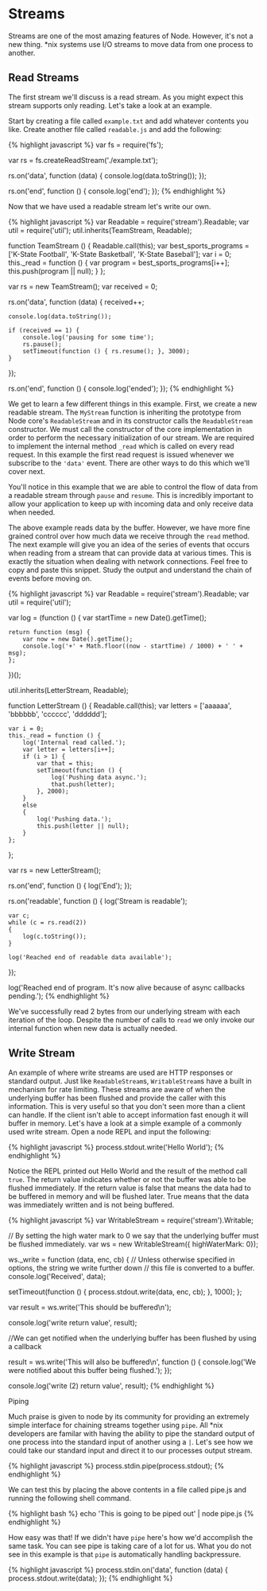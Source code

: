 # Streams

Streams are one of the most amazing features of Node. However, it's not a new thing. \*nix systems use I/O streams to move data from one process to another.

## Read Streams

The first stream we'll discuss is a read stream. As you might expect this stream supports only reading. Let's take a look at an example.

Start by creating a file called ```example.txt``` and add whatever contents you like. Create another file called `readable.js` and add the following:


{% highlight javascript %}
var fs = require('fs');

var rs = fs.createReadStream('./example.txt');

rs.on('data', function (data) {
   console.log(data.toString());
});

rs.on('end', function () {
   console.log('end');
});
{% endhighlight %}

Now that we have used a readable stream let\'s write our own.

{% highlight javascript %}
var Readable = require('stream').Readable;
var util = require('util');
util.inherits(TeamStream, Readable);

function TeamStream () {
    Readable.call(this);
    var best_sports_programs = ['K-State Football', 'K-State Basketball', 'K-State Baseball'];
    var i = 0;
    this._read = function () {
        var program = best_sports_programs[i++];
        this.push(program || null);
    }
};

var rs = new TeamStream();
var received = 0;

rs.on('data', function (data) {
    received++;

    console.log(data.toString());

    if (received == 1) {
        console.log('pausing for some time');
        rs.pause();
        setTimeout(function () { rs.resume(); }, 3000);
    }
});

rs.on('end', function () {
    console.log('ended');
});
{% endhighlight %}


We get to learn a few different things in this example. First, we create a new readable stream. The `MyStream` function is inheriting the prototype from Node core's `ReadableStream` and in its constructor calls the `ReadableStream` constructor. We must call the constructor of the core implementation in order to perform the necessary initialization of our stream. We are required to implement the internal method `_read` which is called on every read request. In this example the first read request is issued whenever we subscribe to the `'data'` event. There are other ways to do this which we'll cover next.

You'll notice in this example that we are able to control the flow of data from a readable stream through `pause` and `resume`. This is incredibly important to allow your application to keep up with incoming data and only receive data when needed.

The above example reads data by the buffer. However, we have more fine grained control over how much data we receive through the `read` method. The next example will give you an idea of the series of events that occurs when reading from a stream that can provide data at various times. This is exactly the situation when dealing with network connections. Feel free to copy and paste this snippet. Study the output and understand the chain of events before moving on.

{% highlight javascript %}
var Readable = require('stream').Readable;
var util = require('util');

var log =  (function () {
    var startTime = new Date().getTime();

    return function (msg) {
        var now = new Date().getTime();
        console.log('+' + Math.floor((now - startTime) / 1000) + ' ' + msg);
    };
})();

util.inherits(LetterStream, Readable);

function LetterStream () {
    Readable.call(this);
    var letters = ['aaaaaa', 'bbbbbb', 'cccccc', 'dddddd'];

    var i = 0;
    this._read = function () {
        log('Internal read called.');
        var letter = letters[i++];
        if (i > 1) {
            var that = this;
            setTimeout(function () {
                log('Pushing data async.');
                that.push(letter);
            }, 2000);
        }
        else
        {
            log('Pushing data.');
            this.push(letter || null);
        }
    };
};

var rs = new LetterStream();

rs.on('end', function () {
    log('End');
});

rs.on('readable', function () {
    log('Stream is readable');

    var c;
    while (c = rs.read(2))
    {
        log(c.toString());
    }

    log('Reached end of readable data available');
});

log('Reached end of program. It\'s now alive because of async callbacks pending.');
{% endhighlight %}

We've successfully read 2 bytes from our underlying stream with each iteration of the loop. Despite the number of calls to `read` we only invoke our internal function when new data is actually needed.

## Write Stream

An example of where write streams are used are HTTP responses or standard output. Just like `ReadableStream`s, `WritableStream`s have a built in mechanism for rate limiting. These streams are aware of when the underlying buffer has been flushed and provide the caller with this information. This is very useful so that you don't seen more than a client can handle. If the client isn't able to accept information fast enough it will buffer in memory. Let's have a look at a simple example of a commonly used write stream. Open a node REPL and input the following:

{% highlight javascript %}
process.stdout.write('Hello World');
{% endhighlight %}

Notice the REPL printed out Hello World and the result of the method call `true`. The return value indicates whether or not the buffer was able to be flushed immediately. If the return value is false that means the data had to be buffered in memory and will be flushed later. True means that the data was immediately written and is not being buffered.

{% highlight javascript %}
var WritableStream = require('stream').Writable;

// By setting the high water mark to 0 we say that the underlying buffer must be flushed immediately.
var ws = new WritableStream({ highWaterMark: 0});

ws._write = function (data, enc, cb) {
   // Unless otherwise specified in options, the string we write further down
   // this file is converted to a buffer.
   console.log('Received', data);

   setTimeout(function () {
      process.stdout.write(data, enc, cb);
   }, 1000);
};

var result = ws.write('This should be buffered\n');

console.log('write return value', result);

//We can get notified when the underlying buffer has been flushed by using a callback

result = ws.write('This will also be buffered\n', function () {
   console.log('We were notified about this buffer being flushed.');
});

console.log('write (2) return value', result);
{% endhighlight %}

Piping

Much praise is given to node by its community for providing an extremely simple interface for chaining streams together using `pipe`. All \*nix developers are familar with having the ability to pipe the standard output of one process into the standard input of another using a `|`. Let's see how we could take our standard input and direct it to our processes output stream.

{% highlight javascript %}
process.stdin.pipe(process.stdout);
{% endhighlight %}

We can test this by placing the above contents in a file called pipe.js and running the following shell command.

{% highlight bash %}
echo 'This is going to be piped out' | node pipe.js
{% endhighlight %}

How easy was that! If we didn't have `pipe` here's how we'd accomplish the same task. You can see pipe is taking care of a lot for us. What you do not see in this example is that `pipe` is automatically handling backpressure.

{% highlight javascript %}
process.stdin.on('data', function (data) {
   process.stdout.write(data);
});
{% endhighlight %}
